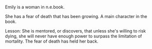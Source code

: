 Emily is a woman in n.e.book. 

She has a fear of death that has been growing. A main character in the book.

Lesson: She is mentored, or discovers, that unless she's willing to risk dying, she will never have enough power to surpass the limitation of mortality. The fear of death has held her back.
